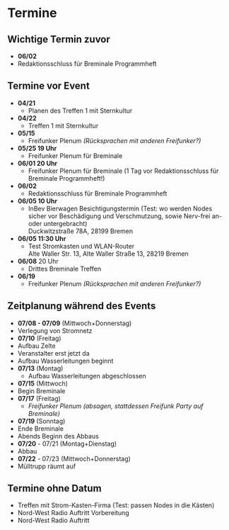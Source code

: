 # Termine

## Wichtige Termin zuvor
* **06/02**
 * Redaktionsschluss für Breminale Programmheft

## Termine vor Event
* **04/21**
  * Planen des Treffen 1 mit Sternkultur
* **04/22**
  * Treffen 1 mit Sternkultur
* **05/15**
  * Freifunker Plenum *(Rücksprachen mit anderen Freifunker?)*
* **05/25 19 Uhr**
  * Freifunker Plenum für Breminale
* **06/01 20 Uhr**
  * Freifunker Plenum für Breminale (1 Tag vor Redaktionsschluss für Breminale Programmheft!)
* **06/02**
  * Redaktionsschluss für Breminale Programmheft
* **06/05 10 Uhr**
  * InBev Bierwagen Besichtigungstermin (Test: wo werden Nodes sicher vor Beschädigung und Verschmutzung, sowie Nerv-frei an- oder untergebracht)  
    Duckwitzstraße 78A, 28199 Bremen
* **06/05 11:30 Uhr**
  * Test Stromkasten und WLAN-Router  
    Alte Waller Str. 13, Alte Waller Straße 13, 28219 Bremen
* **06/08** 20 Uhr
  * Drittes Breminale Treffen
* **06/19**
  * Freifunker Plenum *(Rücksprachen mit anderen Freifunker?)*

## Zeitplanung während des Events
* **07/08 - 07/09** (Mittwoch+Donnerstag)
 * Verlegung von Stromnetz
* **07/10** (Freitag)
 * Aufbau Zelte
 * Veranstalter erst jetzt da
 * Aufbau Wasserleitungen beginnt
* **07/13** (Montag)
  * Aufbau Wasserleitungen abgeschlossen
* **07/15** (Mittwoch)
 * Begin Breminale
* **07/17** (Freitag)
  * *Freifunker Plenum (absagen, stattdessen Freifunk Party auf Breminale)*
* **07/19** (Sonntag)
 * Ende Breminale
 * Abends Beginn des Abbaus
* **07/20** - 07/21 (Montag+Dienstag)
 * Abbau
* **07/22** - 07/23 (Mittwoch+Donnerstag)
 * Mülltrupp räumt auf

## Termine ohne Datum
* Treffen mit Strom-Kasten-Firma (Test: passen Nodes in die Kästen)
* Nord-West Radio Auftritt Vorbereitung
* Nord-West Radio Auftritt